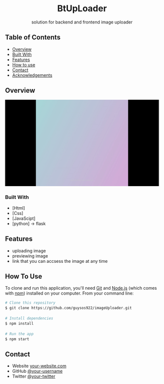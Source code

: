 <h1 align="center">BtUpLoader</h1>

<div align="center">
   solution for backend and frontend image uploader
</div>

<!-- TABLE OF CONTENTS -->

## Table of Contents

- [Overview](#overview)
- [Built With](#built-with)
- [Features](#features)
- [How to use](#how-to-use)
- [Contact](#contact)
- [Acknowledgements](#acknowledgements)

<!-- OVERVIEW -->

## Overview

![upload_images_gif](https://github.com/guysos922/imageUploader/blob/main/image-upload-gif.gif)

### Built With

<!-- This section should list any major frameworks that you built your project using. Here are a few examples.-->

- [Html]
- [Css]
- [JavaScipt]
- [python] -> flask


## Features

- uploading image
- previewing image
- link that you can accsess the image at any time

## How To Use

<!-- Example: -->

To clone and run this application, you'll need [Git](https://git-scm.com) and [Node.js](https://nodejs.org/en/download/) (which comes with [npm](http://npmjs.com)) installed on your computer. From your command line:

```bash
# Clone this repository
$ git clone https://github.com/guysos922/imageUploader.git

# Install dependencies
$ npm install

# Run the app
$ npm start
```


## Contact

- Website [your-website.com](https://{your-web-site-link})
- GitHub [@your-username](https://{github.com/guysos922})
- Twitter [@your-twitter](https://{twitter.com/your-username})

